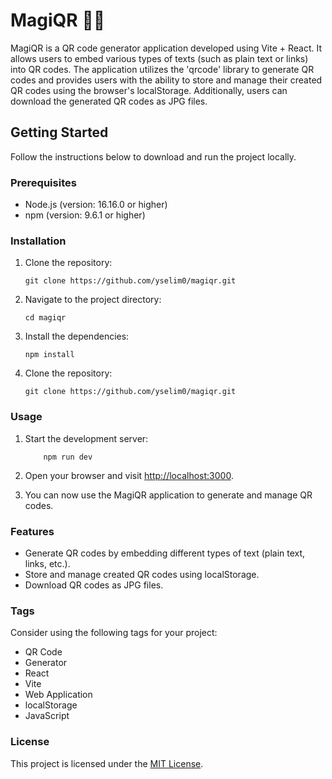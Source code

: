 # MagiQR 🧙‍♂️

MagiQR is a QR code generator application developed using Vite + React. It allows users to embed various types of texts (such as plain text or links) into QR codes. The application utilizes the 'qrcode' library to generate QR codes and provides users with the ability to store and manage their created QR codes using the browser's localStorage. Additionally, users can download the generated QR codes as JPG files.

## Getting Started

Follow the instructions below to download and run the project locally.

### Prerequisites

-   Node.js (version: 16.16.0 or higher)
-   npm (version: 9.6.1 or higher)

### Installation

1. Clone the repository:

   ```shell
   git clone https://github.com/yselim0/magiqr.git
2. Navigate to the project directory:

   ```shell
   cd magiqr
3. Install the dependencies:

   ```shell
   npm install
4. Clone the repository:

   ```shell
   git clone https://github.com/yselim0/magiqr.git
### Usage

1.  Start the development server:
    
    ```shell
        npm run dev
2.  Open your browser and visit [http://localhost:3000](http://localhost:3000/).
    
3.  You can now use the MagiQR application to generate and manage QR codes.
    

### Features

-   Generate QR codes by embedding different types of text (plain text, links, etc.).
-   Store and manage created QR codes using localStorage.
-   Download QR codes as JPG files.

### Tags

Consider using the following tags for your project:

-   QR Code
-   Generator
-   React
-   Vite
-   Web Application
-   localStorage
-   JavaScript

### License

This project is licensed under the [MIT License](https://chat.openai.com/LICENSE).